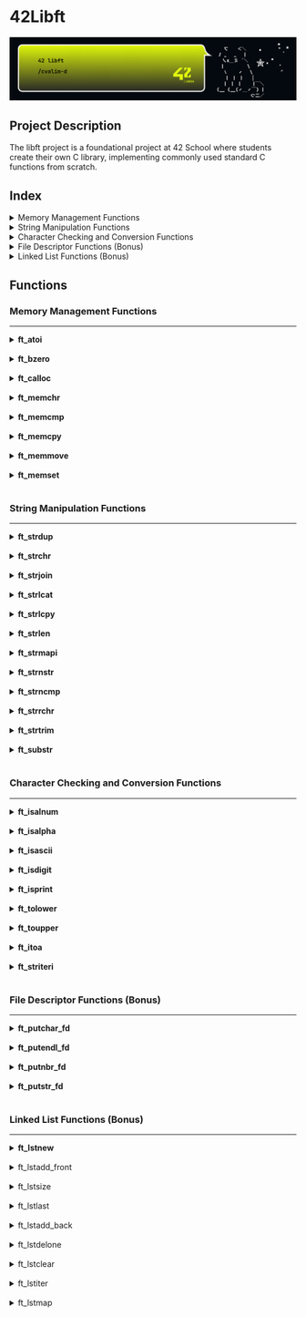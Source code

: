 # 42Libft

![Banner](./42cover.png)

## Project Description

The libft project is a foundational project at 42 School where students create their own C library, implementing commonly used standard C functions from scratch.

## Index

  <details>
  <summary>Memory Management Functions</summary>
  <ul>
    <li><a href="#int-ft_atoi-char-str">ft_atoi</a></li>
    <li><a href="#void-ft_bzero-void-s-size_t-n">ft_bzero</a></li>
    <li><a href="#void-ft_calloc-size_t-nmemb-size_t-size">ft_calloc</a></li>
    <li><a href="#void-ft_memchr-const-void-s-int-c-size_t-n">ft_memchr</a></li>
    <li><a href="#int-ft_memcmp-const-void-s1-const-void-s2-size_t-n">ft_memcmp</a></li>
    <li><a href="#void-ft_memcpy-void-dest-const-void-src-size_t-n">ft_memcpy</a></li>
    <li><a href="#void-ft_memmove-void-dest-const-void-src-size_t-n">ft_memmove</a></li>
    <li><a href="#void-ft_memset-void-s-int-c-size_t-len">ft_memset</a></li>
  </ul>
  </details>
  <details>
  <summary>String Manipulation Functions</summary>
  <ul>
    <li><a href="#char-ft_strdup-char-src">ft_strdup</a></li>
    <li><a href="#char-ft_strchr-const-char-s-int-c">ft_strchr</a></li>
    <li><a href="#char-ft_strjoin-char-const-s1-char-const-s2">ft_strjoin</a></li>
    <li><a href="#unsigned-int-ft_strlcat-char-dest-const-char-src-size_t-size">ft_strlcat</a></li>
    <li><a href="#unsigned-int-ft_strlcpy-char-dest-char-src-unsigned-int-size">ft_strlcpy</a></li>
    <li><a href="#int-ft_strlen-const-char-s">ft_strlen</a></li>
    <li><a href="#char-ft_strmapi-char-const-s-char-funsigned-int-char">ft_strmapi</a></li>
    <li><a href="#char-ft_strnstr-const-char-big-const-char-little-size_t-len">ft_strnstr</a></li>
    <li><a href="#int-ft_strncmp-char-s1-char-s2-size_t-n">ft_strncmp</a></li>
    <li><a href="#char-ft_strrchr-const-char-s-int-c">ft_strrchr</a></li>
    <li><a href="#char-ft_strtrim-char-const-s1-char-const-set">ft_strtrim</a></li>
    <li><a href="#char-ft_substr-char-const-s-unsigned-int-start-size_t-len">ft_substr</a></li>
  </ul>
  </details>
  <details>
  <summary>Character Checking and Conversion Functions</summary>
  <ul>
    <li><a href="#int-ft_isalnum-int-c">ft_isalnum</a></li>
    <li><a href="#int-ft_isalpha-int-c">ft_isalpha</a></li>
    <li><a href="#int-ft_isascii-int-c">ft_isascii</a></li>
    <li><a href="#int-ft_isdigit-int-c">ft_isdigit</a></li>
    <li><a href="#int-ft_isprint-int-c">ft_isprint</a></li>
    <li><a href="#int-ft_tolower-int-c">ft_tolower</a></li>
    <li><a href="#int-ft_toupper-int-c">ft_toupper</a></li>
    <li><a href="#char-ft_itoa-int-n">ft_itoa</a></li>
    <li><a href="#void-ft_striteri-char-s-void-funsigned-int-char">ft_striteri</a></li>
  </ul>
  </details>
  <details>
  <summary>File Descriptor Functions (Bonus)</summary>
  <ul>
    <li><a href="#void-ft_putchar_fd-char-c-int-fd">ft_putchar_fd</a></li>
    <li><a href="#void-ft_putendl_fd-char-s-int-fd">ft_putendl_fd</a></li>
    <li><a href="#void-ft_putnbr_fd-int-n-int-fd">ft_putnbr_fd</a></li>
    <li><a href="#void-ft_putstr_fd-char-s-int-fd">ft_putstr_fd</a></li>
  </ul>
  </details>
  <details>
  <summary>Linked List Functions (Bonus)</summary>
  <ul>
    <li><a href="#t_list-ft_lstnew-void-content">ft_lstnew</a></li>
    <li><a href="#void-ft_lstadd_front-t_list-lst-t_list-new">ft_lstadd_front</a></li>
    <li><a href="#int-ft_lstsize-t_list-lst">ft_lstsize</a></li>
    <li><a href="#t_list-ft_lstlast-t_list-lst">ft_lstlast</a></li>
    <li><a href="#void-ft_lstadd_back-t_list-lst-t_list-new">ft_lstadd_back</a></li>
    <li><a href="#void-ft_lstdelone-t_list-lst-void-delvoid">ft_lstdelone</a></li>
    <li><a href="#void-ft_lstclear-t_list-lst-void-delvoid">ft_lstclear</a></li>
    <li><a href="#void-ft_lstiter-t_list-lst-void-fvoid">ft_lstiter</a></li>
    <li><a href="#t_list-ft_lstmap-t_list-lst-void-fvoid-void-delvoid">ft_lstmap</a></li>
  </ul>
  </details>

## Functions

### Memory Management Functions
***

<details>
<summary><strong>ft_atoi</strong></summary>

#### `int ft_atoi(char *str);`
|           Description           |             Param. #1              |     Return Value      |
| :-----------------------------: | :--------------------------------: | :-------------------: |
| Converts a string to an integer | `str` - The string to be converted | The converted integer |

</details>

<br>

<details>
<summary><strong>ft_bzero</strong></summary>

#### `void ft_bzero(void *s, size_t n);`
|               Description               |            Param. #1             |              Param. #2               | Return Value |
| :-------------------------------------: | :------------------------------: | :----------------------------------: | :----------: |
| Sets all bytes of a memory area to zero | `s` - Pointer to the memory area | `n` - Number of bytes to set to zero |     None     |

</details>

<br>

<details>
<summary><strong>ft_calloc</strong></summary>

#### `void *ft_calloc(size_t nmemb, size_t size);`
|                       Description                        |          Param. #1           |           Param. #2           |          Return Value           |
| :------------------------------------------------------: | :--------------------------: | :---------------------------: | :-----------------------------: |
| Allocates memory for an array and initializes it to zero | `nmemb` - Number of elements | `size` - Size of each element | Pointer to the allocated memory |

</details>

<br>

<details>
<summary><strong>ft_memchr</strong></summary>

#### `void *ft_memchr(const void *s, int c, size_t n);`
|         Description          |            Param. #1             |           Param. #2           |           Param. #3           |                   Return Value                    |
| :--------------------------: | :------------------------------: | :---------------------------: | :---------------------------: | :-----------------------------------------------: |
| Scans memory for a character | `s` - Pointer to the memory area | `c` - Character to search for | `n` - Number of bytes to scan | Pointer to the matching byte or NULL if not found |

</details>

<br>

<details>
<summary><strong>ft_memcmp</strong></summary>

#### `int ft_memcmp(const void *s1, const void *s2, size_t n);`
|        Description        |                Param. #1                |                Param. #2                 |            Param. #3             |                                  Return Value                                   |
| :-----------------------: | :-------------------------------------: | :--------------------------------------: | :------------------------------: | :-----------------------------------------------------------------------------: |
| Compares two memory areas | `s1` - Pointer to the first memory area | `s2` - Pointer to the second memory area | `n` - Number of bytes to compare | < 0 if s1 is less than s2, > 0 if s1 is greater than s2, 0 if s1 is equal to s2 |

</details>

<br>

<details>
<summary><strong>ft_memcpy</strong></summary>

#### `void *ft_memcpy(void *dest, const void *src, size_t n);`
|    Description     |                    Param. #1                    |                 Param. #2                 |           Param. #3           |              Return Value              |
| :----------------: | :---------------------------------------------: | :---------------------------------------: | :---------------------------: | :------------------------------------: |
| Copies memory area | `dest` - Pointer to the destination memory area | `src` - Pointer to the source memory area | `n` - Number of bytes to copy | Pointer to the destination memory area |

</details>

<br>

<details>
<summary><strong>ft_memmove</strong></summary>

#### `void *ft_memmove(void *dest, const void *src, size_t n);`
|             Description              |                    Param. #1                    |                 Param. #2                 |           Param. #3           |              Return Value              |
| :----------------------------------: | :---------------------------------------------: | :---------------------------------------: | :---------------------------: | :------------------------------------: |
| Copies memory area, handling overlap | `dest` - Pointer to the destination memory area | `src` - Pointer to the source memory area | `n` - Number of bytes to copy | Pointer to the destination memory area |

</details>

<br>

<details>
<summary><strong>ft_memset</strong></summary>

#### `void *ft_memset(void *s, int c, size_t len);`
|            Description            |            Param. #1             |        Param. #2        |           Param. #3            |        Return Value        |
| :-------------------------------: | :------------------------------: | :---------------------: | :----------------------------: | :------------------------: |
| Fills memory with a constant byte | `s` - Pointer to the memory area | `c` - Byte value to set | `len` - Number of bytes to set | Pointer to the memory area |

</details>

<br>

### String Manipulation Functions
***

<details>
<summary><strong>ft_strdup</strong></summary>

#### `char *ft_strdup(char *src);`
|     Description     |              Param. #1              |           Return Value           |
| :-----------------: | :---------------------------------: | :------------------------------: |
| Duplicates a string | `src` - The string to be duplicated | Pointer to the duplicated string |

</details>

<br>

<details>
<summary><strong>ft_strchr</strong></summary>

#### `char *ft_strchr(const char *s, int c);`
|                       Description                       |           Param. #1           |           Param. #2           |                             Return Value                              |
| :-----------------------------------------------------: | :---------------------------: | :---------------------------: | :-------------------------------------------------------------------: |
| Locates the first occurrence of a character in a string | `s` - The string to search in | `c` - The character to locate | Pointer to the first occurrence of the character or NULL if not found |

</details>

<br>

<details>
<summary><strong>ft_strjoin</strong></summary>

#### `char *ft_strjoin(char const *s1, char const *s2);`
|                Description                 |        Param. #1        |        Param. #2         |       Return Value        |
| :----------------------------------------: | :---------------------: | :----------------------: | :-----------------------: |
| Concatenates two strings into a new string | `s1` - The first string | `s2` - The second string | Pointer to the new string |

</details>

<br>

<details>
<summary><strong>ft_strlcat</strong></summary>

#### `unsigned int ft_strlcat(char *dest, const char *src, size_t size);`
|                        Description                        |            Param. #1            |         Param. #2         |                     Param. #3                     |                  Return Value                   |
| :-------------------------------------------------------: | :-----------------------------: | :-----------------------: | :-----------------------------------------------: | :---------------------------------------------: |
| Concatenates a string with another, with size limitations | `dest` - The destination string | `src` - The source string | `size` - The total size of the destination buffer | Total length of the string they tried to create |

</details>

<br>

<details>
<summary><strong>ft_strlcpy</strong></summary>

#### `unsigned int ft_strlcpy(char *dest, char *src, unsigned int size);`
|                    Description                    |            Param. #1            |         Param. #2         |                     Param. #3                     |                  Return Value                   |
| :-----------------------------------------------: | :-----------------------------: | :-----------------------: | :-----------------------------------------------: | :---------------------------------------------: |
| Copies a string to another, with size limitations | `dest` - The destination string | `src` - The source string | `size` - The total size of the destination buffer | Total length of the string they tried to create |

</details>

<br>

<details>
<summary><strong>ft_strlen</strong></summary>

#### `int ft_strlen(const char *s);`
|          Description           |          Param. #1          |     Return Value     |
| :----------------------------: | :-------------------------: | :------------------: |
| Returns the length of a string | `s` - The string to measure | Length of the string |

</details>

<br>

<details>
<summary><strong>ft_strmapi</strong></summary>

#### `char *ft_strmapi(char const *s, char (*f)(unsigned int, char));`
|                               Description                               |          Param. #1          |                   Param. #2                   |       Return Value        |
| :---------------------------------------------------------------------: | :-------------------------: | :-------------------------------------------: | :-----------------------: |
| Applies a function to each character of a string to create a new string | `s` - The string to iterate | `f` - The function to apply to each character | Pointer to the new string |

</details>

<br>

<details>
<summary><strong>ft_strnstr</strong></summary>

#### `char *ft_strnstr(const char *big, const char *little, size_t len);`
|                       Description                        |            Param. #1            |               Param. #2                |                     Param. #3                      |                             Return Value                              |
| :------------------------------------------------------: | :-----------------------------: | :------------------------------------: | :------------------------------------------------: | :-------------------------------------------------------------------: |
| Locates a substring in a string, within a certain length | `big` - The string to search in | `little` - The substring to search for | `len` - The maximum number of characters to search | Pointer to the first occurrence of the substring or NULL if not found |

</details>

<br>

<details>
<summary><strong>ft_strncmp</strong></summary>

#### `int ft_strncmp(char *s1, char *s2, size_t n);`
|                 Description                 |        Param. #1        |        Param. #2         |                     Param. #3                     |                                  Return Value                                   |
| :-----------------------------------------: | :---------------------: | :----------------------: | :-----------------------------------------------: | :-----------------------------------------------------------------------------: |
| Compares two strings up to a certain length | `s1` - The first string | `s2` - The second string | `n` - The maximum number of characters to compare | < 0 if s1 is less than s2, > 0 if s1 is greater than s2, 0 if s1 is equal to s2 |

</details>

<br>

<details>
<summary><strong>ft_strrchr</strong></summary>

#### `char *ft_strrchr(const char *s, int c);`
|                      Description                       |           Param. #1           |           Param. #2           |                             Return Value                             |
| :----------------------------------------------------: | :---------------------------: | :---------------------------: | :------------------------------------------------------------------: |
| Locates the last occurrence of a character in a string | `s` - The string to search in | `c` - The character to locate | Pointer to the last occurrence of the character or NULL if not found |

</details>

<br>

<details>
<summary><strong>ft_strtrim</strong></summary>

#### `char *ft_strtrim(char const *s1, char const *set);`
|                       Description                       |         Param. #1         |               Param. #2               |         Return Value          |
| :-----------------------------------------------------: | :-----------------------: | :-----------------------------------: | :---------------------------: |
| Trims characters from the beginning and end of a string | `s1` - The string to trim | `set` - The set of characters to trim | Pointer to the trimmed string |

</details>

<br>

<details>
<summary><strong>ft_substr</strong></summary>

#### `char *ft_substr(char const *s, unsigned int start, size_t len);`
|            Description             |         Param. #1         |          Param. #2           |              Param. #3              |       Return Value       |
| :--------------------------------: | :-----------------------: | :--------------------------: | :---------------------------------: | :----------------------: |
| Extracts a substring from a string | `s` - The original string | `start` - The starting index | `len` - The length of the substring | Pointer to the substring |

</details>

<br>

### Character Checking and Conversion Functions
***

<details>
<summary><strong>ft_isalnum</strong></summary>

#### `int ft_isalnum(int c);`
|              Description              |          Param. #1           |                         Return Value                          |
| :-----------------------------------: | :--------------------------: | :-----------------------------------------------------------: |
| Checks if a character is alphanumeric | `c` - The character to check | 0 if the character tests false, 1 if the character tests true |

</details>

<br>

<details>
<summary><strong>ft_isalpha</strong></summary>

#### `int ft_isalpha(int c);`
|             Description             |          Param. #1           |                         Return Value                          |
| :---------------------------------: | :--------------------------: | :-----------------------------------------------------------: |
| Checks if a character is alphabetic | `c` - The character to check | 0 if the character tests false, 1 if the character tests true |

</details>

<br>

<details>
<summary><strong>ft_isascii</strong></summary>

#### `int ft_isascii(int c);`
|                 Description                 |          Param. #1           |                         Return Value                          |
| :-----------------------------------------: | :--------------------------: | :-----------------------------------------------------------: |
| Checks if a character is an ASCII character | `c` - The character to check | 0 if the character tests false, 1 if the character tests true |

</details>

<br>

<details>
<summary><strong>ft_isdigit</strong></summary>

#### `int ft_isdigit(int c);`
|           Description            |          Param. #1           |                         Return Value                          |
| :------------------------------: | :--------------------------: | :-----------------------------------------------------------: |
| Checks if a character is a digit | `c` - The character to check | 0 if the character tests false, 1 if the character tests true |

</details>

<br>

<details>
<summary><strong>ft_isprint</strong></summary>

#### `int ft_isprint(int c);`
|            Description             |          Param. #1           |                         Return Value                          |
| :--------------------------------: | :--------------------------: | :-----------------------------------------------------------: |
| Checks if a character is printable | `c` - The character to check | 0 if the character tests false, 1 if the character tests true |

</details>

<br>

<details>
<summary><strong>ft_tolower</strong></summary>

#### `int ft_tolower(int c);`
|                 Description                  |           Param. #1            |      Return Value       |
| :------------------------------------------: | :----------------------------: | :---------------------: |
| Converts an uppercase character to lowercase | `c` - The character to convert | The converted character |

</details>

<br>

<details>
<summary><strong>ft_toupper</strong></summary>

#### `int ft_toupper(int c);`
|                 Description                 |           Param. #1            |      Return Value       |
| :-----------------------------------------: | :----------------------------: | :---------------------: |
| Converts a lowercase character to uppercase | `c` - The character to convert | The converted character |

</details>

<br>

<details>
<summary><strong>ft_itoa</strong></summary>

#### `char *ft_itoa(int n);`
|           Description           |          Param. #1           |                  Return Value                  |
| :-----------------------------: | :--------------------------: | :--------------------------------------------: |
| Converts an integer to a string | `n` - The integer to convert | Pointer to the string representing the integer |

</details>

<br>

<details>
<summary><strong>ft_striteri</strong></summary>

#### `void ft_striteri(char *s, void (*f)(unsigned int, char *));`
|                   Description                    |          Param. #1          |                   Param. #2                   | Return Value |
| :----------------------------------------------: | :-------------------------: | :-------------------------------------------: | :----------: |
| Applies a function to each character of a string | `s` - The string to iterate | `f` - The function to apply to each character |     None     |

</details>

<br>

### File Descriptor Functions (Bonus)
***

<details>
<summary><strong>ft_putchar_fd</strong></summary>

#### `void ft_putchar_fd(char c, int fd);`
|               Description                |           Param. #1           |         Param. #2          | Return Value |
| :--------------------------------------: | :---------------------------: | :------------------------: | :----------: |
| Outputs a character to a file descriptor | `c` - The character to output | `fd` - The file descriptor |     None     |

</details>

<br>

<details>
<summary><strong>ft_putendl_fd</strong></summary>

#### `void ft_putendl_fd(char *s, int fd);`
|                         Description                          |         Param. #1          |         Param. #2          | Return Value |
| :----------------------------------------------------------: | :------------------------: | :------------------------: | :----------: |
| Outputs a string to a file descriptor, followed by a newline | `s` - The string to output | `fd` - The file descriptor |     None     |

</details>

<br>

<details>
<summary><strong>ft_putnbr_fd</strong></summary>

#### `void ft_putnbr_fd(int n, int fd);`
|               Description               |          Param. #1          |         Param. #2          | Return Value |
| :-------------------------------------: | :-------------------------: | :------------------------: | :----------: |
| Outputs an integer to a file descriptor | `n` - The integer to output | `fd` - The file descriptor |     None     |

</details>

<br>

<details>
<summary><strong>ft_putstr_fd</strong></summary>

#### `void ft_putstr_fd(char *s, int fd);`
|              Description              |         Param. #1          |         Param. #2          | Return Value |
| :-----------------------------------: | :------------------------: | :------------------------: | :----------: |
| Outputs a string to a file descriptor | `s` - The string to output | `fd` - The file descriptor |     None     |

</details>

<br>

### Linked List Functions (Bonus)
***

<details>
<summary><strong>ft_lstnew</strong></summary>

#### `t_list *ft_lstnew(void *content);`
|            Description            |                      Param. #1                      |        Return Value        |
| :-------------------------------: | :-------------------------------------------------: | :------------------------: |
| Creates a new linked list element | `content` - The content to store in the new element | Pointer to the new element |

</details>

<br>

<details>
<summary>ft_lstadd_front</summary>

#### `void ft_lstadd_front(t_list **lst, t_list *new);`
|                    Description                    |                    Param. #1                     |           Param. #2            | Return Value |
| :-----------------------------------------------: | :----------------------------------------------: | :----------------------------: | :----------: |
| Adds an element at the beginning of a linked list | `lst` - Pointer to the first element of the list | `new` - The new element to add |     None     |

</details>

<br>

<details>
<summary>ft_lstsize</summary>

#### `int ft_lstsize(t_list *lst);`
|                   Description                   |               Param. #1               |          Return Value          |
| :---------------------------------------------: | :-----------------------------------: | :----------------------------: |
| Returns the number of elements in a linked list | `lst` - The list to count elements in | Number of elements in the list |

</details>

<br>

<details>
<summary>ft_lstlast</summary>

#### `t_list *ft_lstlast(t_list *lst);`
|                Description                |                   Param. #1                   |        Return Value         |
| :---------------------------------------: | :-------------------------------------------: | :-------------------------: |
| Returns the last element of a linked list | `lst` - The list to get the last element from | Pointer to the last element |

</details>

<br>

<details>
<summary>ft_lstadd_back</summary>

#### `void ft_lstadd_back(t_list **lst, t_list *new);`
|                 Description                 |                    Param. #1                     |           Param. #2            | Return Value |
| :-----------------------------------------: | :----------------------------------------------: | :----------------------------: | :----------: |
| Adds an element at the end of a linked list | `lst` - Pointer to the first element of the list | `new` - The new element to add |     None     |

</details>

<br>

<details>
<summary>ft_lstdelone</summary>

#### `void ft_lstdelone(t_list *lst, void (*del)(void *));`
|              Description              |           Param. #1           |                         Param. #2                         | Return Value |
| :-----------------------------------: | :---------------------------: | :-------------------------------------------------------: | :----------: |
| Deletes an element from a linked list | `lst` - The element to delete | `del` - The function to delete the content of the element |     None     |

</details>

<br>

<details>
<summary>ft_lstclear</summary>

#### `void ft_lstclear(t_list **lst, void (*del)(void *));`
|                   Description                   |                    Param. #1                     |                         Param. #2                          | Return Value |
| :---------------------------------------------: | :----------------------------------------------: | :--------------------------------------------------------: | :----------: |
| Deletes and frees all elements of a linked list | `lst` - Pointer to the first element of the list | `del` - The function to delete the content of the elements |     None     |

</details>

<br>

<details>
<summary>ft_lstiter</summary>

#### `void ft_lstiter(t_list *lst, void (*f)(void *));`
|                            Description                             |          Param. #1          |                  Param. #2                  | Return Value |
| :----------------------------------------------------------------: | :-------------------------: | :-----------------------------------------: | :----------: |
| Iterates over a linked list and applies a function to each element | `lst` - The list to iterate | `f` - The function to apply to each element |     None     |

</details>

<br>

<details>
<summary>ft_lstmap</summary>

#### `t_list *ft_lstmap(t_list *lst, void *(*f)(void *), void (*del)(void *));`
|                                     Description                                      |         Param. #1         |                  Param. #2                  |                         Param. #3                          |      Return Value       |
| :----------------------------------------------------------------------------------: | :-----------------------: | :-----------------------------------------: | :--------------------------------------------------------: | :---------------------: |
| Creates a new linked list by applying a function to each element of an existing list | `lst` - The original list | `f` - The function to apply to each element | `del` - The function to delete the content of the elements | Pointer to the new list |

</details>